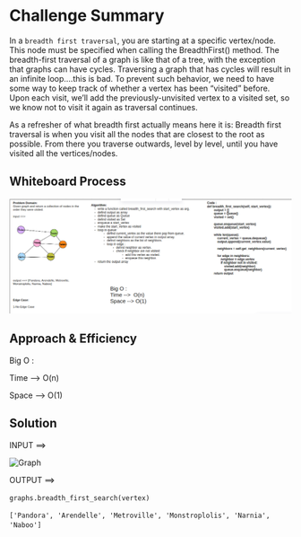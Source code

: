 # Challenge Summary

In a `breadth first traversal`, you are starting at a specific vertex/node. This node must be specified when calling the BreadthFirst() method. The breadth-first traversal of a graph is like that of a tree, with the exception that graphs can have cycles. Traversing a graph that has cycles will result in an infinite loop….this is bad. To prevent such behavior, we need to have some way to keep track of whether a vertex has been “visited” before. Upon each visit, we’ll add the previously-unvisited vertex to a visited set, so we know not to visit it again as traversal continues.

As a refresher of what breadth first actually means here it is: Breadth first traversal is when you visit all the nodes that are closest to the root as possible. From there you traverse outwards, level by level, until you have visited all the vertices/nodes.

## Whiteboard Process

![Graph Breadth First](graph-breadth-first.png)

## Approach & Efficiency

Big O :

Time -->  O(n)

Space --> O(1)

## Solution

INPUT ==>

![Graph](https://codefellows.github.io/common_curriculum/data_structures_and_algorithms/Code_401/class-36/graph.PNG)

OUTPUT ==>

`graphs.breadth_first_search(vertex)`

`['Pandora', 'Arendelle', 'Metroville', 'Monstroplolis', 'Narnia', 'Naboo']`
